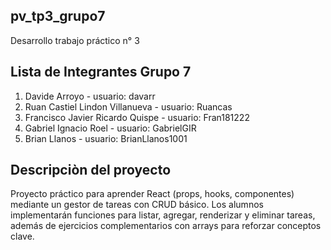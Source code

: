 ## pv_tp3_grupo7
Desarrollo trabajo práctico n° 3

## Lista de Integrantes Grupo 7
1. Davide Arroyo - usuario: davarr
2. Ruan Castiel Lindon Villanueva - usuario: Ruancas
3. Francisco Javier Ricardo Quispe - usuario: Fran181222
4. Gabriel Ignacio Roel - usuario: GabrielGIR
5. Brian Llanos - usuario: BrianLlanos1001

## Descripciòn del proyecto
Proyecto práctico para aprender React (props, hooks, componentes) mediante un gestor de tareas con CRUD básico. Los alumnos implementarán funciones para listar, agregar, renderizar y eliminar tareas, además de ejercicios complementarios con arrays para reforzar conceptos clave.